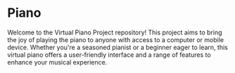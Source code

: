 # Piano
Welcome to the Virtual Piano Project repository! This project aims to bring the joy of playing the piano to anyone with access to a computer or mobile device. Whether you're a seasoned pianist or a beginner eager to learn, this virtual piano offers a user-friendly interface and a range of features to enhance your musical experience.

